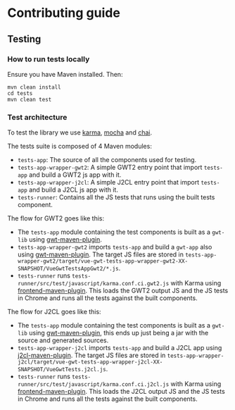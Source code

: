 # Contributing guide

## Testing

### How to run tests locally

Ensure you have Maven installed.
Then:

```shell script
mvn clean install
cd tests
mvn clean test
```

### Test architecture

To test the library we use [karma](https://karma-runner.github.io/latest/index.html), [mocha](https://mochajs.org/) and [chai](https://www.chaijs.com/).

The tests suite is composed of 4 Maven modules:

- `tests-app`: The source of all the components used for testing.
- `tests-app-wrapper-gwt2`: A simple GWT2 entry point that import `tests-app` and build a GWT2 js app with it. 
- `tests-app-wrapper-j2cl`: A simple J2CL entry point that import `tests-app` and build a J2CL js app with it.
- `tests-runner`: Contains all the JS tests that runs using the built tests component. 

The flow for GWT2 goes like this:

- The `tests-app` module containing the test components is built as a `gwt-lib` using [gwt-maven-plugin](https://github.com/tbroyer/gwt-maven-plugin).
- `tests-app-wrapper-gwt2` imports `tests-app` and build a `gwt-app` also using [gwt-maven-plugin](https://github.com/tbroyer/gwt-maven-plugin). The target JS files are stored in `tests-app-wrapper-gwt2/target/vue-gwt-tests-app-wrapper-gwt2-XX-SNAPSHOT/VueGwtTestsAppGwt2/*.js`.
- `tests-runner` runs `tests-runner/src/test/javascript/karma.conf.ci.gwt2.js` with Karma using [frontend-maven-plugin](https://github.com/eirslett/frontend-maven-plugin). This loads the GWT2 output JS and the JS tests in Chrome and runs all the tests against the built components.

The flow for J2CL goes like this:

- The `tests-app` module containing the test components is built as a `gwt-lib` using [gwt-maven-plugin](https://github.com/tbroyer/gwt-maven-plugin), this ends up just being a jar with the source and generated sources.
- `tests-app-wrapper-j2cl` imports `tests-app` and build a J2CL app using [j2cl-maven-plugin](https://github.com/Vertispan/j2clmavenplugin). The target JS files are stored in `tests-app-wrapper-j2cl/target/vue-gwt-tests-app-wrapper-j2cl-XX-SNAPSHOT/VueGwtTests.j2cl.js`.
- `tests-runner` runs `tests-runner/src/test/javascript/karma.conf.ci.j2cl.js` with Karma using [frontend-maven-plugin](https://github.com/eirslett/frontend-maven-plugin). This loads the J2CL output JS and the JS tests in Chrome and runs all the tests against the built components.
